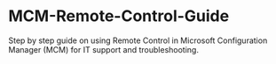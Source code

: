 # MCM-Remote-Control-Guide
Step by step guide on using Remote Control in Microsoft Configuration Manager (MCM) for IT support and troubleshooting.
